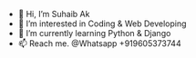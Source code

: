 - 👋 Hi, I’m Suhaib Ak
- 👀 I’m interested in Coding & Web Developing
- 🌱 I’m currently learning Python & Django
- 📫 Reach me. @Whatsapp  +919605373744

<!---
Suhaib3boys/Suhaib3boys is a ✨ special ✨ repository because its `README.md` (this file) appears on your GitHub profile.
You can click the Preview link to take a look at your changes.
--->
